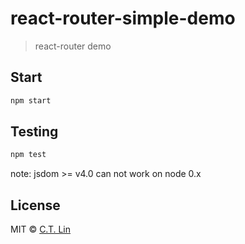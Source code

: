 # react-router-simple-demo

> react-router demo

## Start

```sh
npm start
```

## Testing

```sh
npm test
```

note: jsdom >= v4.0 can not work on node 0.x


## License

MIT © [C.T. Lin](https://github.com/chentsulin/react-router-simple-demo)
